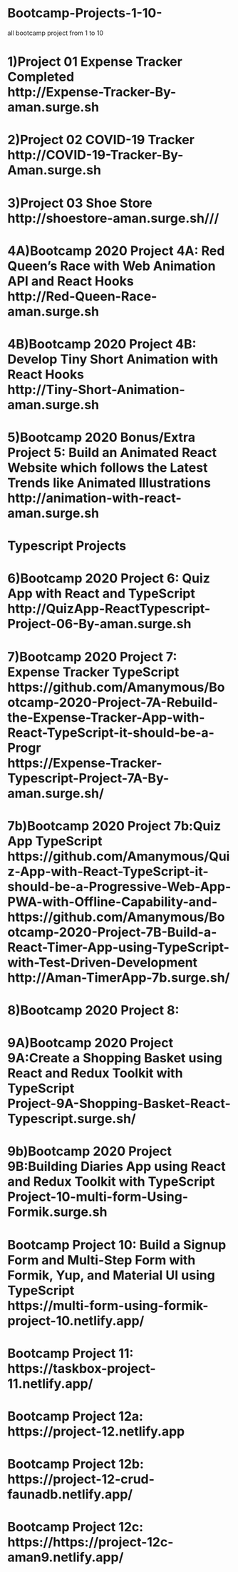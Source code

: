 # Bootcamp-Projects-1-10-
all bootcamp project from 1 to 10
<h1>1)Project 01 Expense Tracker Completed<br/>http://Expense-Tracker-By-aman.surge.sh</h1>
<h1>2)Project 02 COVID-19 Tracker<br/>http://COVID-19-Tracker-By-Aman.surge.sh</h1>
<h1>3)Project 03 Shoe Store<br/>http://shoestore-aman.surge.sh///</h1>
<h1>4A)Bootcamp 2020 Project 4A: Red Queen’s Race with Web Animation API and React Hooks<br/>http://Red-Queen-Race-aman.surge.sh</h1>
<h1>4B)Bootcamp 2020 Project 4B: Develop Tiny Short Animation with React Hooks<br/>http://Tiny-Short-Animation-aman.surge.sh</h1>
<h1>5)Bootcamp 2020 Bonus/Extra Project 5: Build an Animated React Website which follows the Latest Trends like Animated Illustrations<br/>
http://animation-with-react-aman.surge.sh</h1>
<h1>Typescript Projects</h1>
<h1>6)Bootcamp 2020 Project 6: Quiz App with React and TypeScript<br/>http://QuizApp-ReactTypescript-Project-06-By-aman.surge.sh
</h1>
<h1>7)Bootcamp 2020 Project 7: Expense Tracker TypeScript<br/>https://github.com/Amanymous/Bootcamp-2020-Project-7A-Rebuild-the-Expense-Tracker-App-with-React-TypeScript-it-should-be-a-Progr<br/>https://Expense-Tracker-Typescript-Project-7A-By-aman.surge.sh/
</h1>
<h1>7b)Bootcamp 2020 Project 7b:Quiz App TypeScript<br/>https://github.com/Amanymous/Quiz-App-with-React-TypeScript-it-should-be-a-Progressive-Web-App-PWA-with-Offline-Capability-and-<br/>https://github.com/Amanymous/Bootcamp-2020-Project-7B-Build-a-React-Timer-App-using-TypeScript-with-Test-Driven-Development<br/>http://Aman-TimerApp-7b.surge.sh/</h1>
<h1>8)Bootcamp 2020 Project 8:</h1>
<h1>9A)Bootcamp 2020 Project 9A:Create a Shopping Basket using React and Redux Toolkit with TypeScript<br/>Project-9A-Shopping-Basket-React-Typescript.surge.sh/</h1>
<h1>9b)Bootcamp 2020 Project 9B:Building Diaries App using React and Redux Toolkit with TypeScript<br/>Project-10-multi-form-Using-Formik.surge.sh
</h1>
<h1>Bootcamp Project 10: Build a Signup Form and Multi-Step Form with Formik, Yup, and Material UI using TypeScript<br/>https://multi-form-using-formik-project-10.netlify.app/</h1>
<h1>Bootcamp Project 11:<br/>https://taskbox-project-11.netlify.app/</h1>
<h1>Bootcamp Project 12a: <br/>https://project-12.netlify.app
</h1>
<h1>Bootcamp Project 12b: <br/>https://project-12-crud-faunadb.netlify.app/</h1>
<h1>Bootcamp Project 12c: <br/>https://https://project-12c-aman9.netlify.app/</h1>
